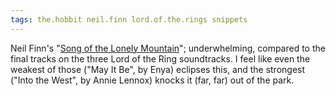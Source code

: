 ```yaml
---
tags: the.hobbit neil.finn lord.of.the.rings snippets
---
```


Neil Finn's "[Song of the Lonely Mountain](http://www.rollingstone.com/music/news/neil-finn-reaches-epic-heights-on-song-of-the-lonely-mountain-song-premiere-20121112)"; underwhelming, compared to the final tracks on the three Lord of the Ring soundtracks. I feel like even the weakest of those ("May It Be", by Enya) eclipses this, and the strongest ("Into the West", by Annie Lennox) knocks it (far, far) out of the park.

